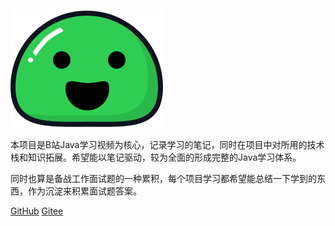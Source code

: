 

![logo](https://raw.githubusercontent.com/docsifyjs/docsify/develop/docs/_media/icon.svg)

本项目是B站Java学习视频为核心，记录学习的笔记，同时在项目中对所用的技术栈和知识拓展。希望能以笔记驱动，较为全面的形成完整的Java学习体系。

同时也算是备战工作面试题的一种累积，每个项目学习都希望能总结一下学到的东西，作为沉淀来积累面试题答案。



[GitHub](https://github.com/CodeLuoJay)
[Gitee](https://gitee.com/codeluojay)